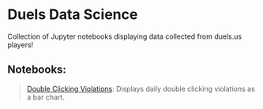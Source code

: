 # Duels Data Science
Collection of Jupyter notebooks displaying data collected from duels.us players!

## Notebooks:
> [Double Clicking Violations](https://github.com/GrowlyX/duels-datascience/blob/master/notebooks/anticheat.ipynb): Displays daily double clicking violations as a bar chart.
